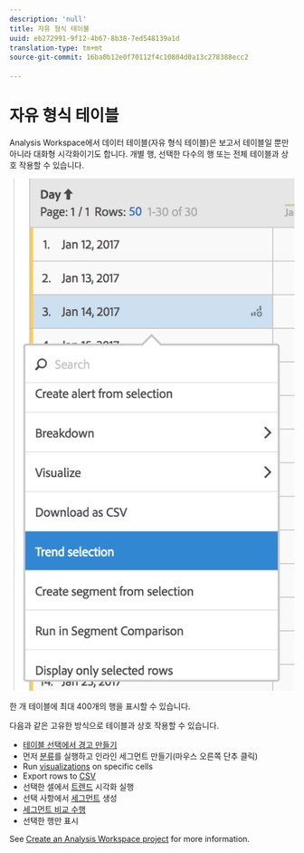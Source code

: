 ```yaml
---
description: 'null'
title: 자유 형식 테이블
uuid: eb272991-9f12-4b67-8b38-7ed548139a1d
translation-type: tm+mt
source-git-commit: 16ba0b12e0f70112f4c10804d0a13c278388ecc2

---
```



# 자유 형식 테이블

Analysis Workspace에서 데이터 테이블(자유 형식 테이블)은 보고서 테이블일 뿐만 아니라 대화형 시각화이기도 합니다. 개별 행, 선택한 다수의 행 또는 전체 테이블과 상호 작용할 수 있습니다.

![](assets/data-table.png)

한 개 테이블에 최대 400개의 행을 표시할 수 있습니다.

다음과 같은 고유한 방식으로 테이블과 상호 작용할 수 있습니다.

* [테이블 선택에서 경고 만들기](/help/components/c-alerts/alert-builder.md)
* 먼저 [분류](/help/analyze/analysis-workspace/components/dimensions/t-breakdown-fa.md)를 실행하고 인라인 세그먼트 만들기(마우스 오른쪽 단추 클릭)
* Run [visualizations](/help/analyze/analysis-workspace/visualizations/freeform-analysis-visualizations.md) on specific cells
* Export rows to [CSV](/help/analyze/analysis-workspace/curate-share/download-send.md)
* 선택한 셀에서 [트렌드](/help/analyze/analysis-workspace/analysis-workspace-features.md#section_34930C967C104C2B9092BA8DCF2BF81A) 시각화 실행
* 선택 사항에서 [세그먼트](/help/analyze/analysis-workspace/components/t-freeform-project-segment.md) 생성
* [세그먼트 비교 수행](/help/analyze/analysis-workspace/c-panels/c-segment-comparison/segment-comparison.md)
* 선택한 행만 표시

See [Create an Analysis Workspace project](/help/analyze/analysis-workspace/build-workspace-project/t-freeform-project.md) for more information.
